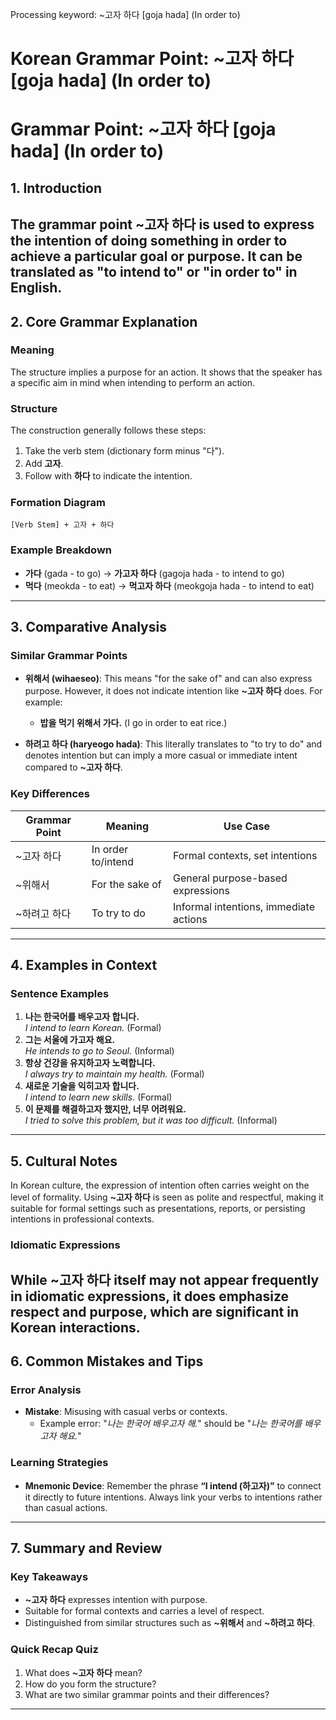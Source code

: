 Processing keyword: ~고자 하다 [goja hada] (In order to)
# Korean Grammar Point: ~고자 하다 [goja hada] (In order to)
# Grammar Point: ~고자 하다 [goja hada] (In order to)
## 1. Introduction
The grammar point **~고자 하다** is used to express the intention of doing something in order to achieve a particular goal or purpose. It can be translated as "to intend to" or "in order to" in English.
---
## 2. Core Grammar Explanation
### Meaning
The structure implies a purpose for an action. It shows that the speaker has a specific aim in mind when intending to perform an action.
### Structure
The construction generally follows these steps:
1. Take the verb stem (dictionary form minus "다").
2. Add **고자**.
3. Follow with **하다** to indicate the intention.
### Formation Diagram
```
[Verb Stem] + 고자 + 하다
```
### Example Breakdown
- **가다** (gada - to go) → **가고자 하다** (gagoja hada - to intend to go)
- **먹다** (meokda - to eat) → **먹고자 하다** (meokgoja hada - to intend to eat)
---
## 3. Comparative Analysis
### Similar Grammar Points
- **위해서 (wihaeseo)**: This means "for the sake of" and can also express purpose. However, it does not indicate intention like **~고자 하다** does. For example:
  - **밥을 먹기 위해서 가다.** (I go in order to eat rice.)
  
- **하려고 하다 (haryeogo hada)**: This literally translates to "to try to do" and denotes intention but can imply a more casual or immediate intent compared to **~고자 하다**.
### Key Differences
| Grammar Point | Meaning           | Use Case                            |
|---------------|-------------------|-------------------------------------|
| ~고자 하다    | In order to/intend| Formal contexts, set intentions     |
| ~위해서      | For the sake of   | General purpose-based expressions    |
| ~하려고 하다  | To try to do      | Informal intentions, immediate actions|
---
## 4. Examples in Context
### Sentence Examples
1. **나는 한국어를 배우고자 합니다.**  
   *I intend to learn Korean.* (Formal)
2. **그는 서울에 가고자 해요.**  
   *He intends to go to Seoul.* (Informal)
3. **항상 건강을 유지하고자 노력합니다.**  
   *I always try to maintain my health.* (Formal)
4. **새로운 기술을 익히고자 합니다.**  
   *I intend to learn new skills.* (Formal)
5. **이 문제를 해결하고자 했지만, 너무 어려워요.**  
   *I tried to solve this problem, but it was too difficult.* (Informal)
---
## 5. Cultural Notes
In Korean culture, the expression of intention often carries weight on the level of formality. Using **~고자 하다** is seen as polite and respectful, making it suitable for formal settings such as presentations, reports, or persisting intentions in professional contexts.
### Idiomatic Expressions
While **~고자 하다** itself may not appear frequently in idiomatic expressions, it does emphasize respect and purpose, which are significant in Korean interactions.
---
## 6. Common Mistakes and Tips
### Error Analysis
- **Mistake**: Misusing with casual verbs or contexts.
  - Example error: "*나는 한국어 배우고자 해.*" should be "*나는 한국어를 배우고자 해요.*"
  
### Learning Strategies
- **Mnemonic Device**: Remember the phrase **“I intend (하고자)”** to connect it directly to future intentions. Always link your verbs to intentions rather than casual actions.
---
## 7. Summary and Review
### Key Takeaways
- **~고자 하다** expresses intention with purpose.
- Suitable for formal contexts and carries a level of respect.
- Distinguished from similar structures such as **~위해서** and **~하려고 하다**.
### Quick Recap Quiz
1. What does **~고자 하다** mean?
2. How do you form the structure?
3. What are two similar grammar points and their differences?
---
